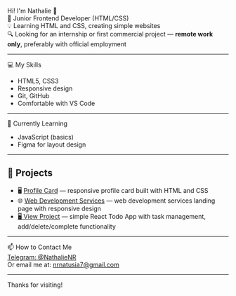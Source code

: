 Hi! I'm Nathalie 👋  
🎯 Junior Frontend Developer (HTML/CSS)  
💡 Learning HTML and CSS, creating simple websites  
🔍 Looking for an internship or first commercial project — **remote work only**, preferably with official employment

---

💻 My Skills  
- HTML5, CSS3  
- Responsive design  
- Git, GitHub  
- Comfortable with VS Code

---

🌱 Currently Learning  
- JavaScript (basics)  
- Figma for layout design

---

## 📌 Projects  
- 🖥️ [Profile Card](https://nrnatalie.github.io/Profile-card/) — responsive profile card built with HTML and CSS  
- 🌐 [Web Development Services](https://nrnatalie.github.io/Web-development-services/) — web development services landing page with responsive design
- [🖥️ View Project](https://my-todo-coral-nu.vercel.app/)  — simple React Todo App with task management, add/delete/complete functionality

---

📫 How to Contact Me  
[Telegram: @NathalieNR](https://t.me/NathalieNR)  
Or email me at: nrnatusia7@gmail.com

---

Thanks for visiting!
